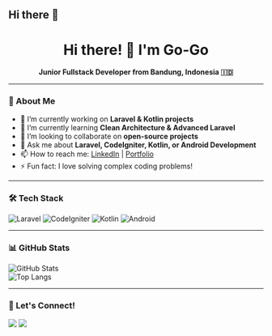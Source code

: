 ## Hi there 👋

<!--
**Emervi/Emervi** is a ✨ _special_ ✨ repository because its `README.md` (this file) appears on your GitHub profile.

Here are some ideas to get you started:

- 🔭 I’m currently working on ...
- 🌱 I’m currently learning ...
- 👯 I’m looking to collaborate on ...
- 🤔 I’m looking for help with ...
- 💬 Ask me about ...
- 📫 How to reach me: ...
- 😄 Pronouns: ...
- ⚡ Fun fact: ...
-->

<h1 align="center">Hi there! 👋 I'm Go-Go</h1>
<p align="center">
  <b>Junior Fullstack Developer from Bandung, Indonesia 🇮🇩</b>
</p>

---

### 🚀 About Me  
- 🔭 I’m currently working on **Laravel & Kotlin projects**  
- 🌱 I’m currently learning **Clean Architecture & Advanced Laravel**  
- 👯 I’m looking to collaborate on **open-source projects**  
- 💬 Ask me about **Laravel, CodeIgniter, Kotlin, or Android Development**  
- 📫 How to reach me: [LinkedIn](https://linkedin.com/in/yourprofile) | [Portfolio](https://yourportfolio.com)  
- ⚡ Fun fact: I love solving complex coding problems!  

---

### 🛠 Tech Stack  
![Laravel](https://img.shields.io/badge/Laravel-%23FF2D20.svg?style=flat&logo=laravel&logoColor=white)
![CodeIgniter](https://img.shields.io/badge/CodeIgniter-orange.svg?style=flat&logo=codeigniter&logoColor=white)
![Kotlin](https://img.shields.io/badge/Kotlin-%230095D5.svg?style=flat&logo=kotlin&logoColor=white)
![Android](https://img.shields.io/badge/Android-3DDC84?style=flat&logo=android&logoColor=white)

---

### 📊 GitHub Stats  
![GitHub Stats](https://github-readme-stats.vercel.app/api?username=Go-Go&show_icons=true&theme=tokyonight)  
![Top Langs](https://github-readme-stats.vercel.app/api/top-langs/?username=Go-Go&layout=compact&theme=dracula)

---

### 🤝 Let's Connect!  
<p>
  <a href="https://linkedin.com/in/yourprofile"><img src="https://img.shields.io/badge/LinkedIn-0A66C2?style=for-the-badge&logo=linkedin&logoColor=white"/></a>
  <a href="mailto:your.email@gmail.com"><img src="https://img.shields.io/badge/Email-D14836?style=for-the-badge&logo=gmail&logoColor=white"/></a>
</p>
